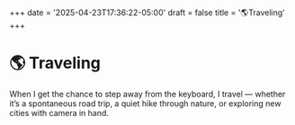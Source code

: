 +++
date = '2025-04-23T17:36:22-05:00'
draft = false
title = '🌎Traveling'
+++

# 🌎 Traveling

When I get the chance to step away from the keyboard, I travel — whether it’s a spontaneous road trip, a quiet hike through nature, or exploring new cities with camera in hand.